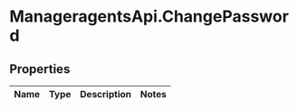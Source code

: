 # ManageragentsApi.ChangePassword

## Properties
Name | Type | Description | Notes
------------ | ------------- | ------------- | -------------


